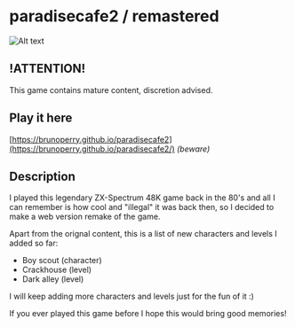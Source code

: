 # paradisecafe2 / remastered

![Alt text](https://brunoperry.github.io/paradisecafe2/media/images/thumb00.png)

## !ATTENTION!

This game contains mature content, discretion advised.

## Play it here

[https://brunoperry.github.io/paradisecafe2](https://brunoperry.github.io/paradisecafe2/) _(beware)_

## Description

I played this legendary ZX-Spectrum 48K game back in the 80's and all I can remember is how cool and "illegal" it was back then, so I decided to make a web version remake of the game.

Apart from the orignal content, this is a list of new characters and levels I added so far:

- Boy scout (character)
- Crackhouse (level)
- Dark alley (level)

I will keep adding more characters and levels just for the fun of it :)

If you ever played this game before I hope this would bring good memories!
